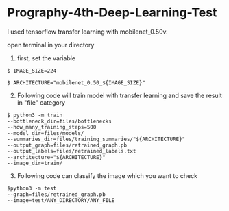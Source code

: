 # Prography-4th-Deep-Learning-Test

I used tensorflow transfer learning with mobilenet_0.50v.

open terminal in your directory
1. first, set the variable
<pre><code>$ IMAGE_SIZE=224</code></pre>
<pre><code>$ ARCHITECTURE="mobilenet_0.50_${IMAGE_SIZE}"</code></pre>
2. Following code will train model with transfer learning and save the result in "file" category
<pre><code>$ python3 -m train   
--bottleneck_dir=files/bottlenecks   
--how_many_training_steps=500   
--model_dir=files/models/   
--summaries_dir=files/training_summaries/"${ARCHITECTURE}"   
--output_graph=files/retrained_graph.pb   
--output_labels=files/retrained_labels.txt   
--architecture="${ARCHITECTURE}"   
--image_dir=train/</code></pre>
3. Following code can classify the image which you want to check
<pre><code>$python3 -m test     
--graph=files/retrained_graph.pb      
--image=test/ANY_DIRECTORY/ANY_FILE</code></pre>
